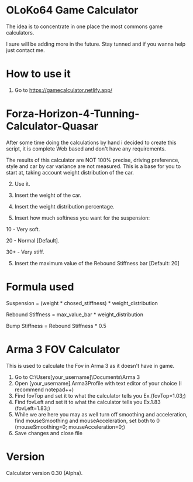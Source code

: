 # OLoKo64 Game Calculator
The idea is to concentrate in one place the most commons game calculators. 

I sure will be adding more in the future. Stay tunned and if you wanna help just contact me.

# How to use it
1. Go to https://gamecalculator.netlify.app/


# Forza-Horizon-4-Tunning-Calculator-Quasar

After some time doing the calculations by hand i decided to create this script, it is complete Web based and don't have any requirements.

The results of this calculator are NOT 100% precise, driving preference, style and car by car variance are not measured. This is a base for you to start at, taking account weight distribution of the car.

2. Use it.

2. Insert the weight of the car.
3. Insert the weight distribution percentage.
4. Insert how much softiness you want for the suspension:

10  - Very soft.

20  - Normal [Default].

30+ - Very stiff.

5. Insert the maximum value of the Rebound Stiffness bar [Default: 20]


# Formula used
Suspension = (weight * chosed_stiffness) * weight_distribution

Rebound Stiffness = max_value_bar * weight_distribution

Bump Stiffness = Rebound Stiffness * 0.5


# Arma 3 FOV Calculator
This is used to calculate the Fov in Arma 3 as it doesn't have in game.

1. Go to C:\Users\[your_username]\Documents\Arma 3
2. Open [your_username].Arma3Profile with text editor of your choice (I recommend notepad++)
3. Find fovTop and set it to what the calculator tells you   Ex.(fovTop=1.03;)
4. Find fovLeft and set it to what the calculator tells you  Ex.1.83 (fovLeft=1.83;)
5. While we are here you may as well turn off smoothing and acceleration, find mouseSmoothing and mouseAcceleration, set both to 0 (mouseSmoothing=0; mouseAcceleration=0;)
6. Save changes and close file

# Version
Calculator version 0.30 (Alpha).
